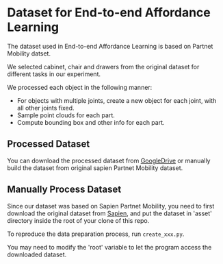 # Dataset for End-to-end Affordance Learning

The dataset used in End-to-end Affordance Learning is based on Partnet Mobility datset.

We selected cabinet, chair and drawers from the original dataset for different tasks in our experiment.

We processed each object in the following manner:

- For objects with multiple joints, create a new object for each joint, with all other joints fixed.
- Sample point clouds for each part.
- Compute bounding box and other info for each part.

## Processed Dataset

You can download the processed dataset from [GoogleDrive](https://drive.google.com/file/d/1PfMZ9KzLn2Z8mbGq9HfW58u6BnuDGT3W/view?usp=share_link) or manually build the dataset from original sapien Partnet Mobility dataset.

## Manually Process Dataset

Since our dataset was based on Sapien Partnet Mobility, you need to first download the original dataset from [Sapien](https://sapien.ucsd.edu/), and put the dataset in 'asset' directory inside the root of your clone of this repo.

To reproduce the data preparation process, run `create_xxx.py`.

You may need to modify the 'root' variable to let the program access the downloaded dataset.
